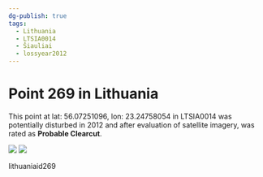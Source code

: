 ```yaml
---
dg-publish: true
tags:
  - Lithuania
  - LTSIA0014
  - Šiauliai
  - lossyear2012
---
```


# Point 269 in Lithuania

This point at lat: 56.07251096, lon: 23.24758054 in LTSIA0014 was potentially disturbed in 2012 and after evaluation of satellite imagery, was rated as **Probable Clearcut**.

<div class='juxtapose' data-showcredits='false'>
<img src='https://baserow-backend-production20240528124524339000000001.s3.amazonaws.com/user_files/uxUSTB86RauwnvkHTFKoubLKJ1Iy66ss_d5cbd2d74b159492f361c70e9e8cb4747c205c1a360ab9e0e323f010ec0d4279.png' data-label='June 2011' />
<img src='https://baserow-backend-production20240528124524339000000001.s3.amazonaws.com/user_files/C1eJpBQoeUgpFprUhoXHpFDbf6leEhIS_4783fdf43bce380de4932b0a36dbfc600296eaf2e0ff635aaaab67d3146edbe1.png' data-label='June 2023' />
</div>

lithuaniaid269